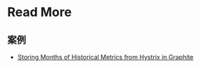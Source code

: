 
# Read More

## 案例

- [Storing Months of Historical Metrics from Hystrix in Graphite](https://dzone.com/articles/storing-months-historical)